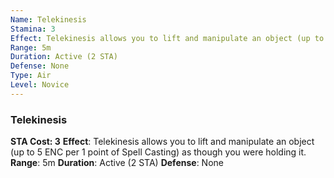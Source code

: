 ```yaml
---
Name: Telekinesis
Stamina: 3
Effect: Telekinesis allows you to lift and manipulate an object (up to 5 ENC per 1 point of Spell Casting) as though you were holding it.
Range: 5m
Duration: Active (2 STA)
Defense: None
Type: Air
Level: Novice
---
```


### Telekinesis
**STA Cost: 3**
**Effect**: Telekinesis allows you to lift and manipulate an object (up to 5 ENC per 1 point of Spell Casting) as though you were holding it.
**Range**: 5m
**Duration**: Active (2 STA)
**Defense**: None